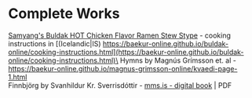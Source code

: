 # Complete Works

[Samyang's Buldak HOT Chicken Flavor Ramen Stew Stype](https://samyangfoods.com) - cooking instructions in [(Icelandic|IS) https://baekur-online.github.io/buldak-online/cooking-instructions.html](https://baekur-online.github.io/buldak-online/cooking-instructions.html)\
Hymns by Magnús Grímsson et. al - https://baekur-online.github.io/magnus-grimsson-online/kvaedi-page-1.html \
Finnbjörg by Svanhildur Kr. Sverrisdóttir - [mms.is - digital book](https://vefir.mms.is/flettibaekur/namsefni/Finnbjorg/) | PDF
